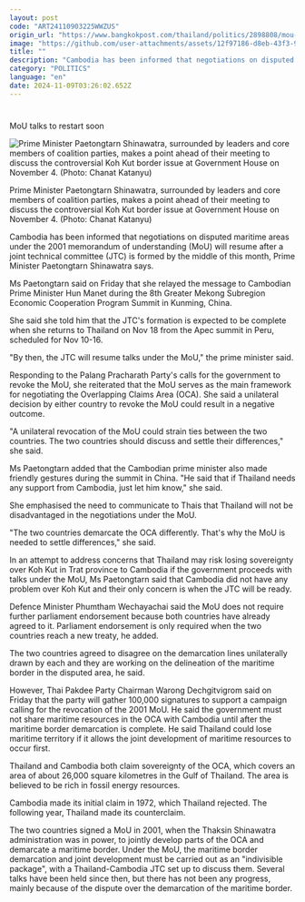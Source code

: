 ```yaml
---
layout: post
code: "ART24110903225WWZUS"
origin_url: "https://www.bangkokpost.com/thailand/politics/2898808/mou-talks-to-restart-soon"
image: "https://github.com/user-attachments/assets/12f97186-d8eb-43f3-93cf-f234233ef420"
title: ""
description: "Cambodia has been informed that negotiations on disputed maritime areas under the 2001 memorandum of understanding (MoU) will resume after a joint technical committee (JTC) is formed by the middle of this month, Prime Minister Paetongtarn Shinawatra says."
category: "POLITICS"
language: "en"
date: 2024-11-09T03:26:02.652Z
---
```


# 

MoU talks to restart soon

![Prime Minister Paetongtarn Shinawatra, surrounded by leaders and core members of coalition parties, makes a  point ahead of their meeting to discuss  the controversial Koh Kut border issue at Government House on November 4. (Photo: Chanat Katanyu)](https://github.com/user-attachments/assets/90be542d-71f4-45dd-b939-92031a0959f6)

Prime Minister Paetongtarn Shinawatra, surrounded by leaders and core members of coalition parties, makes a point ahead of their meeting to discuss the controversial Koh Kut border issue at Government House on November 4. (Photo: Chanat Katanyu)

Cambodia has been informed that negotiations on disputed maritime areas under the 2001 memorandum of understanding (MoU) will resume after a joint technical committee (JTC) is formed by the middle of this month, Prime Minister Paetongtarn Shinawatra says.

Ms Paetongtarn said on Friday that she relayed the message to Cambodian Prime Minister Hun Manet during the 8th Greater Mekong Subregion Economic Cooperation Program Summit in Kunming, China.

She said she told him that the JTC's formation is expected to be complete when she returns to Thailand on Nov 18 from the Apec summit in Peru, scheduled for Nov 10-16.

"By then, the JTC will resume talks under the MoU," the prime minister said.

Responding to the Palang Pracharath Party's calls for the government to revoke the MoU, she reiterated that the MoU serves as the main framework for negotiating the Overlapping Claims Area (OCA). She said a unilateral decision by either country to revoke the MoU could result in a negative outcome.

"A unilateral revocation of the MoU could strain ties between the two countries. The two countries should discuss and settle their differences," she said.

Ms Paetongtarn added that the Cambodian prime minister also made friendly gestures during the summit in China. "He said that if Thailand needs any support from Cambodia, just let him know," she said.

She emphasised the need to communicate to Thais that Thailand will not be disadvantaged in the negotiations under the MoU.

"The two countries demarcate the OCA differently. That's why the MoU is needed to settle differences," she said.

In an attempt to address concerns that Thailand may risk losing sovereignty over Koh Kut in Trat province to Cambodia if the government proceeds with talks under the MoU, Ms Paetongtarn said that Cambodia did not have any problem over Koh Kut and their only concern is when the JTC will be ready.

Defence Minister Phumtham Wechayachai said the MoU does not require further parliament endorsement because both countries have already agreed to it. Parliament endorsement is only required when the two countries reach a new treaty, he added.

The two countries agreed to disagree on the demarcation lines unilaterally drawn by each and they are working on the delineation of the maritime border in the disputed area, he said.

However, Thai Pakdee Party Chairman Warong Dechgitvigrom said on Friday that the party will gather 100,000 signatures to support a campaign calling for the revocation of the 2001 MoU. He said the government must not share maritime resources in the OCA with Cambodia until after the maritime border demarcation is complete. He said Thailand could lose maritime territory if it allows the joint development of maritime resources to occur first.

Thailand and Cambodia both claim sovereignty of the OCA, which covers an area of about 26,000 square kilometres in the Gulf of Thailand. The area is believed to be rich in fossil energy resources.

Cambodia made its initial claim in 1972, which Thailand rejected. The following year, Thailand made its counterclaim.

The two countries signed a MoU in 2001, when the Thaksin Shinawatra administration was in power, to jointly develop parts of the OCA and demarcate a maritime border. Under the MoU, the maritime border demarcation and joint development must be carried out as an "indivisible package", with a Thailand-Cambodia JTC set up to discuss them. Several talks have been held since then, but there has not been any progress, mainly because of the dispute over the demarcation of the maritime border.
